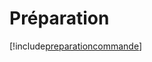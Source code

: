 # Préparation

[!include[preparationcommande](preparation.preparationcommande.autogen.md)]


























































































